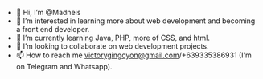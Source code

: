 - 👋 Hi, I’m @Madneis
- 👀 I’m interested in learning more about web development and becoming a front end developer.
- 🌱 I’m currently learning Java, PHP, more of CSS, and html.
- 💞️ I’m looking to collaborate on web development projects.
- 📫 How to reach me victorygingoyon@gmail.com/+639335386931 (I'm on Telegram and Whatsapp).
